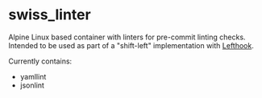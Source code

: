 # swiss_linter

Alpine Linux based container with linters for pre-commit linting checks.  Intended to be used as part of a "shift-left" implementation with [Lefthook][lefthook].

Currently contains:

- yamllint
- jsonlint

[lefthook]: https://github.com/evilmartians/lefthook
